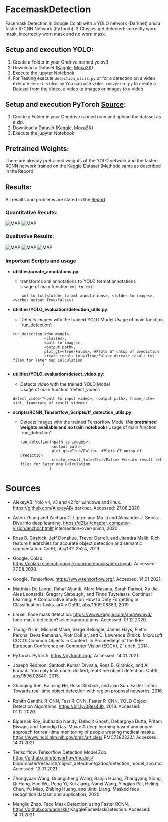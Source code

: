 # FacemaskDetection
Facemask Detection in Google Colab with a YOLO network (Darknet) and a faster R-CNN Network (PyTorch). 3 Classes get detected: correctly worn mask, incorrectly worn mask and no worn mask.


## Setup and execution YOLO:
1) Create a Folder in your Ondrive named yolov3
2) Download a Dataset ([Kaggle](https://www.kaggle.com/andrewmvd/face-mask-detection?select=annotations), [Moxa3K](https://www.ncbi.nlm.nih.gov/pmc/articles/PMC7382322/))
3) Execute the jupyter Notebook 
4) For Testing execute `detection_utils.py` or for a detection on a video execute `detect_video.py`
You can use `video_converter.py` to create a Dataset from the Video, a video to images or images to a video.

## Setup and execution PyTorch [Source](https://github.com/adoskk/KaggleFaceMaskDetection):
1) Create a Folder in your Onedrive named rcnn and upload the dataset as a zip.
2) Download a Dataset ([Kaggle](https://www.kaggle.com/andrewmvd/face-mask-detection?select=annotations), [Moxa3K](https://www.ncbi.nlm.nih.gov/pmc/articles/PMC7382322/))
3) Execute the jupyter Notebook 

## Pretrained Weights:
There are already pretrained weights of the YOLO network and the faster-RCNN network trained on the Kaggle Dataset (Methode same as described in the Report)

## Results:
All results and problems are stated in the [Report](report.pdf)
### Quantitative Results:
![MAP](images/map.png?raw=true "MAP of the trained Networks")
![MAP](images/tpfppng.PNG?raw=true "True and False Positive Rate")
### Qualitative Results:
![MAP](images/mask1.png?raw=true)
![MAP](images/mask2.png?raw=true)
![MAP](images/mask3.png?raw=true)



### Important Scripts and usage
* **utilities/create_annotations.py**:
    * transforms xml annotations to YOLO format annotations  
    Usage of main function `xml_to_txt`:
    ```
        xml_to_txt(<folder to xml annotations>, <folder to images>, <verbos output True/False>)
    ```
* **utilities/YOLO_evaluation/detection_utils.py:**
    * Detects images with the trained YOLO Model
    Usage of main function 'run_detection':  
    ```
    run_detection(<dnn model>,
                  <classes>,
                  <path to images>,
                  <output path>, 
                  plot_gt=<True/False>, #Plots GT ontop of prediction
                  create_result_txt=<True/False> #create result txt files for later map Calculation
                 )
    ```
* **utilities/YOLO_evaluation/detect_video.py:**
     * Detects video with the trained YOLO Model   
     Usage of main function 'detect_video':
     ```
     detect_video("<path to input video>, <output path>, frame_rate=<int, framerate of result video>)  
     ``` 
     
     
* **scripts/RCNN_Tensorflow_Scripts/tf_detection_utils.py:**  
     * Detects images with the trained Tensorflow Model  (**No pretrained weights available and no train notebook**)
        Usage of main function 'run_detection':  
        ```
        run_detection(<path to images>,
                      <output path>, 
                      plot_gt=<True/False>, #Plots GT ontop of prediction
                      create_result_txt=<True/False> #create result txt files for later map Calculation
                     )
        ```
        
# Sources
* AlexeyAB. Yolo v4, v3 and v2 for windows and linux. https://github.com/AlexeyAB/
darknet. Accessed: 27.08.2020.

* Aston Zhang and Zachary C. Lipton and Mu Li and Alexander J. Smola.
Dive into deep learning. https://d2l.ai/chapter_computer-vision/anchor.html#
intersection-over-union, 2020.

* Ross B. Girshick, Jeff Donahue, Trevor Darrell, and Jitendra Malik. Rich feature hierarchies
for accurate object detection and semantic segmentation. CoRR, abs/1311.2524, 2013.

* Google. Colab. https://colab.research.google.com/notebooks/intro.ipynb. Accessed: 27.08.2020.

* Google. Tensorflow. https://www.tensorflow.org/. Accessed: 14.01.2021.

* Matthias De Lange, Rahaf Aljundi, Marc Masana, Sarah Parisot, Xu Jia, Ales Leonardis,
Gregory Slabaugh, and Tinne Tuytelaars. Continual Learning: A Comparative Study on
How to Defy Forgetting in Classification Tasks. arXiv CoRR, abs/1909.08383, 2019.

* Larxel. Face mask detection. https://www.kaggle.com/andrewmvd/
face-mask-detection?select=annotations. Accessed: 01.12.2020.

* Tsung-Yi Lin, Michael Maire, Serge Belongie, James Hays, Pietro Perona, Deva Ramanan,
Piotr Doll´ar, and C. Lawrence Zitnick. Microsoft COCO: Common Objects in Context. In
Proceedings of the IEEE European Conference on Computer Vision (ECCV), Z¨urich, 2014.

* PyTorch. Pytorch. https://pytorch.org/. Accessed: 14.01.2021.

* Joseph Redmon, Santosh Kumar Divvala, Ross B. Girshick, and Ali Farhadi. You only look
once: Unified, real-time object detection. CoRR, abs/1506.02640, 2015.

* Shaoqing Ren, Kaiming He, Ross Girshick, and Jian Sun. Faster r-cnn: Towards real-time
object detection with region proposal networks, 2016.

* Rohith Gandhi. R-CNN, Fast R-CNN, Faster R-CNN, YOLO Object Detection Algorithms.
https://bit.ly/38es4Jb, 2018. Accessed: 01.12.2020.

* Biparnak Roy, Subhadip Nandy, Debojit Ghosh, Debarghya Dutta, Pritam Biswas, and
Tamodip Das. Moxa: A deep learning based unmanned approach for real-time monitoring of people wearing medical masks. https://www.ncbi.nlm.nih.gov/pmc/articles/
PMC7382322/. Accessed: 14.01.2021.

* Tensorflow. Tensorflow Detection Model Zoo. https://github.com/tensorflow/models/
blob/master/research/object_detection/g3doc/detection_model_zoo.md. Accessed:
12.01.2021.

* Zhongyuan Wang, Guangcheng Wang, Baojin Huang, Zhangyang Xiong, Qi Hong, Hao Wu,
Peng Yi, Kui Jiang, Nanxi Wang, Yingjiao Pei, Heling Chen, Yu Miao, Zhibing Huang, and
Jinbi Liang. Masked face recognition dataset and application, 2020.

* Mengliu Zhao. Face Mask Detection using Faster RCNN. https://github.com/adoskk/
KaggleFaceMaskDetection. Accessed: 14.01.2021.

